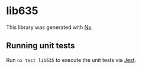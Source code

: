 # lib635

This library was generated with [Nx](https://nx.dev).

## Running unit tests

Run `nx test lib635` to execute the unit tests via [Jest](https://jestjs.io).
